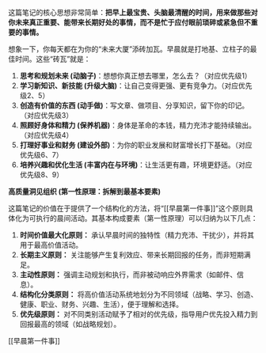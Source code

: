 这篇笔记的核心思想非常简单：**把早上最宝贵、头脑最清醒的时间，用来做那些对你未来真正重要、能带来长期好处的事情，而不是忙于应付眼前琐碎或紧急但不重要的事情。**

想象一下，你每天都在为你的“未来大厦”添砖加瓦。早晨就是打地基、立柱子的最佳时间。这些“砖瓦”就是：

1.  **思考和规划未来 (动脑子)**：想想你真正想去哪里，怎么去？（对应优先级1）
2.  **学习新知识、新技能 (升级大脑)**：让自己变得更强、更有竞争力。（对应优先级2、5）
3.  **创造有价值的东西 (动手做)**：写文章、做项目、分享知识，留下你的印记。（对应优先级3）
4.  **照顾好身体和精力 (保养机器)**：身体是革命的本钱，精力充沛才能持续输出。（对应优先级4）
5.  **打理好事业和财务 (建设外部)**：为你的职业发展和财富增长打下基础。（对应优先级6、7）
6.  **培养兴趣和优化生活 (丰富内在与环境)**：让生活更有趣，环境更舒适。（对应优先级8、9）

**高质量洞见组织 (第一性原理：拆解到最基本要素)**

这篇笔记的价值在于提供了一个结构化的方法，将“[[早晨第一件事]]”这个原则具体化为可执行的晨间活动。其基本构成要素（第一性原理）可以归纳为以下几点：

1.  **时间价值最大化原则：** 承认早晨时间的独特性（精力充沛、干扰少），并将其用于最高价值活动。
2.  **长期主义原则：** 关注能够产生复利效应、带来长期回报的任务，而非短期满足。
3.  **主动性原则：** 强调主动规划和执行，而非被动响应外界需求（如邮件、信息）。
4.  **结构化分类原则：** 将高价值活动系统地划分为不同领域（战略、学习、创造、健康、职业、财务、兴趣、生活），便于理解和选择。
5.  **优先级原则：** 对不同类别活动赋予了相对的优先级，指导用户优先投入精力到回报最高的领域（如战略规划）。


[[早晨第一件事]]